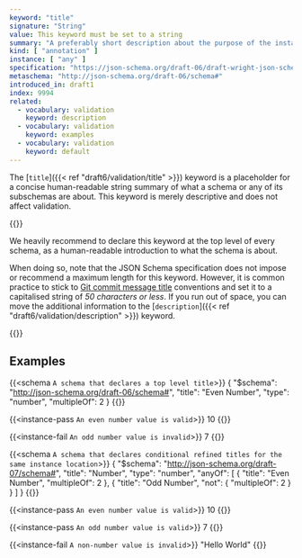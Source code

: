 ```yaml
---
keyword: "title"
signature: "String"
value: This keyword must be set to a string
summary: "A preferably short description about the purpose of the instance described by the schema."
kind: [ "annotation" ]
instance: [ "any" ]
specification: "https://json-schema.org/draft-06/draft-wright-json-schema-validation-01#rfc.section.7.2"
metaschema: "http://json-schema.org/draft-06/schema#"
introduced_in: draft1
index: 9994
related:
  - vocabulary: validation
    keyword: description
  - vocabulary: validation
    keyword: examples
  - vocabulary: validation
    keyword: default
---
```



The [`title`]({{< ref "draft6/validation/title" >}}) keyword is a placeholder
for a concise human-readable string summary of what a schema or any of its
subschemas are about. This keyword is merely descriptive and does not affect
validation.

{{<best-practice>}}

We heavily recommend to declare this keyword at the top level of every schema,
as a human-readable introduction to what the schema is about.

When doing so, note that the JSON Schema specification does not impose or
recommend a maximum length for this keyword. However, it is common practice to
stick to [Git commit message
title](https://tbaggery.com/2008/04/19/a-note-about-git-commit-messages.html)
conventions and set it to a capitalised string of *50 characters or less*. If
you run out of space, you can move the additional information to the
[`description`]({{< ref "draft6/validation/description" >}}) keyword.

{{</best-practice>}}


## Examples

{{<schema `A schema that declares a top level title`>}}
{
  "$schema": "http://json-schema.org/draft-06/schema#",
  "title": "Even Number",
  "type": "number",
  "multipleOf": 2
}
{{</schema>}}

{{<instance-pass `An even number value is valid`>}}
10
{{</instance-pass>}}

{{<instance-fail `An odd number value is invalid`>}}
7
{{</instance-fail>}}

{{<schema `A schema that declares conditional refined titles for the same instance location`>}}
{
  "$schema": "http://json-schema.org/draft-07/schema#",
  "title": "Number",
  "type": "number",
  "anyOf": [
    { 
      "title": "Even Number",
      "multipleOf": 2 
    },
    { 
      "title": "Odd Number",
      "not": {
        "multipleOf": 2 
      }
    }
  ]
}
{{</schema>}}

{{<instance-pass `An even number value is valid`>}}
10
{{</instance-pass>}}

{{<instance-pass `An odd number value is valid`>}}
7
{{</instance-pass>}}

{{<instance-fail `A non-number value is invalid`>}}
"Hello World"
{{</instance-fail>}}

